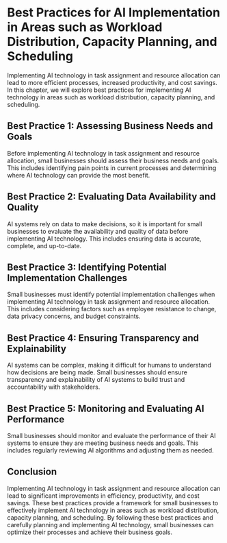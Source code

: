 Best Practices for AI Implementation in Areas such as Workload Distribution, Capacity Planning, and Scheduling
=====================================================================================================================================================================================================

Implementing AI technology in task assignment and resource allocation can lead to more efficient processes, increased productivity, and cost savings. In this chapter, we will explore best practices for implementing AI technology in areas such as workload distribution, capacity planning, and scheduling.

Best Practice 1: Assessing Business Needs and Goals
---------------------------------------------------

Before implementing AI technology in task assignment and resource allocation, small businesses should assess their business needs and goals. This includes identifying pain points in current processes and determining where AI technology can provide the most benefit.

Best Practice 2: Evaluating Data Availability and Quality
---------------------------------------------------------

AI systems rely on data to make decisions, so it is important for small businesses to evaluate the availability and quality of data before implementing AI technology. This includes ensuring data is accurate, complete, and up-to-date.

Best Practice 3: Identifying Potential Implementation Challenges
----------------------------------------------------------------

Small businesses must identify potential implementation challenges when implementing AI technology in task assignment and resource allocation. This includes considering factors such as employee resistance to change, data privacy concerns, and budget constraints.

Best Practice 4: Ensuring Transparency and Explainability
---------------------------------------------------------

AI systems can be complex, making it difficult for humans to understand how decisions are being made. Small businesses should ensure transparency and explainability of AI systems to build trust and accountability with stakeholders.

Best Practice 5: Monitoring and Evaluating AI Performance
---------------------------------------------------------

Small businesses should monitor and evaluate the performance of their AI systems to ensure they are meeting business needs and goals. This includes regularly reviewing AI algorithms and adjusting them as needed.

Conclusion
----------

Implementing AI technology in task assignment and resource allocation can lead to significant improvements in efficiency, productivity, and cost savings. These best practices provide a framework for small businesses to effectively implement AI technology in areas such as workload distribution, capacity planning, and scheduling. By following these best practices and carefully planning and implementing AI technology, small businesses can optimize their processes and achieve their business goals.
